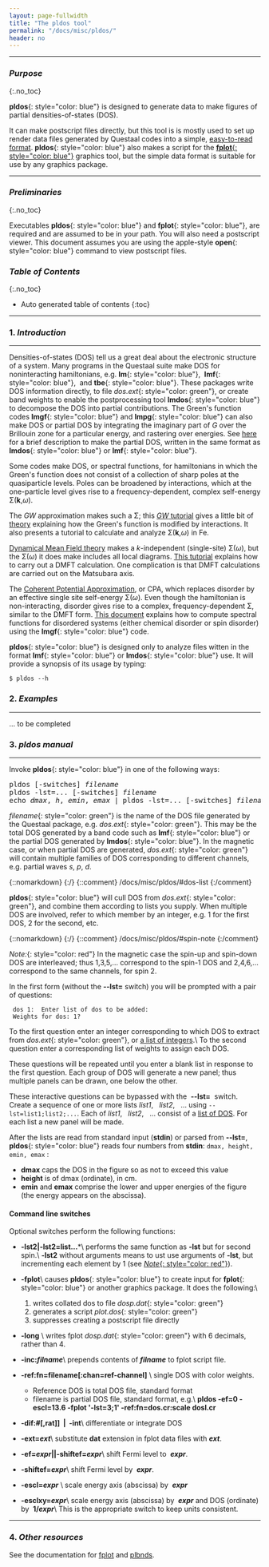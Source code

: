 ```yaml
---
layout: page-fullwidth
title: "The pldos tool"
permalink: "/docs/misc/pldos/"
header: no
---
```

_____________________________________________________________


### _Purpose_
{:.no_toc}

**pldos**{: style="color: blue"} is designed to generate data to make figures of partial densities-of-states (DOS).

It can make postscript files directly, but this tool is is mostly used to set up render data files generated by
Questaal codes into a simple, [easy-to-read format](/docs/misc/fplot/#structure-of-data-files). 
**pldos**{: style="color: blue"} also makes a script for the [**fplot**{: style="color: blue"}](/docs/misc/fplot/) graphics tool,
but the simple data format is suitable for use by any graphics package.

_____________________________________________________________

### _Preliminaries_
{:.no_toc}

Executables **pldos**{: style="color: blue"} and **fplot**{: style="color: blue"}, are required and are assumed to be in your path. 
You will also need a postscript viewer.  This document assumes you are using the apple-style **open**{: style="color: blue"} command to view postscript files.


### _Table of Contents_
{:.no_toc}
*  Auto generated table of contents
{:toc}


_____________________________________________________________

### 1. _Introduction_
_____________________________________________________________

Densities-of-states (DOS) tell us a great deal about the electronic structure of a system.
Many programs in the Questaal suite make DOS for noninteracting hamiltonians, e.g.
**lm**{: style="color: blue"},&nbsp; **lmf**{: style="color: blue"},&nbsp; and **tbe**{: style="color: blue"}.
These packages write DOS information directly, to file _dos.ext_{: style="color: green"}, or create band weights to enable
the postprocessing tool **lmdos**{: style="color: blue"} to decompose the DOS into partial contributions.
The Green's function codes **lmgf**{: style="color: blue"} and **lmpg**{: style="color: blue"} can also make DOS or partial DOS
by integrating the imaginary part of _G_ over the Brillouin zone for a particular energy, and rastering over energies.
See [here](/docs/code/cpadoc/#partial-densities-of-states) for a brief description to make the partial DOS, written in the
same format as **lmdos**{: style="color: blue"} or **lmf**{: style="color: blue"}.

Some codes make DOS, or spectral functions, for hamiltonians in which the Green's function does not consist of a collection of sharp poles
at the quasiparticle levels.  Poles can be broadened by interactions, which at the one-particle level gives rise to a frequency-dependent,
complex self-energy &Sigma;(<b>k</b>,<i>&omega;</i>).

The _GW_ approximation makes such a &Sigma;; this [_GW_ tutorial](/tutorial/gw/gw_self_energy/)
gives a little bit of [theory](/tutorial/gw/gw_self_energy/#theory) explaining how the Green's function is modified by interactions.
It also presents a tutorial to calculate and analyze &Sigma;(<b>k</b>,<i>&omega;</i>) in Fe.

[Dynamical Mean Field theory](docs/code/dmftoverview/") makes a _k_-independent (single-site) &Sigma;(<i>&omega;</i>), but the
&Sigma;(<i>&omega;</i>) it does make includes all local diagrams.  [This tutorial](/tutorial/qsgw_dmft/dmft0/) explains how to carry out a
DMFT calculation.  One complication is that DMFT calculations are carried out on the Matsubara axis.

The [Coherent Potential Approximation](/docs/code/cpadoc/), or CPA, which replaces disorder by an effective single site self-energy
&Sigma;(<i>&omega;</i>).  Even though the hamiltonian is non-interacting, disorder gives rise to a complex, frequency-dependent &Sigma;,
similar to the DMFT form. [This document](/docs/code/spectral-functions/) explains how to compute spectral functions for disordered systems 
(either chemical disorder or spin disorder) using the **lmgf**{: style="color: blue"} code.

**pldos**{: style="color: blue"} is designed only to analyze files witten in the format **lmf**{: style="color: blue"} or **lmdos**{: style="color: blue"} use.
It will provide a synopsis of its usage by typing:

    $ pldos --h

### 2. _Examples_
_____________________________________________________________

... to be completed	    

### 3. _pldos manual_
_____________________________________________________________


Invoke **pldos**{: style="color: blue"} in one of the following ways:
<pre>
pldos [-switches] <i>filename</i>
pldos -lst=... [-switches] <i>filename</i>
echo <i>dmax</i>, <i>h</i>, <i>emin</i>, <i>emax</i> | pldos -lst=... [-switches] <i>filename</i>
</pre>

_filename_{: style="color: green"} is the name of the DOS file generated by the Questaal package, e.g. _dos.ext_{: style="color: green"}.
This may be the total DOS generated by a band code such as **lmf**{: style="color: blue"} or the partial DOS
generated by **lmdos**{: style="color: blue"}.  In the magnetic case, or when partial DOS are generated, _dos.ext_{: style="color: green"}
will contain multiple families of DOS corresponding to different channels, e.g. partial waves _s_,&nbsp;_p_,&nbsp;_d_.

{::nomarkdown} <a name="dos-list"></a> {:/}
{::comment}
/docs/misc/pldos/#dos-list
{:/comment}


**pldos**{: style="color: blue"} will cull DOS from _dos.ext_{: style="color: green"}, and combine them according to lists you supply.
When multiple DOS are involved, refer to which member by an integer, e.g. 1 for the first DOS, 2 for the second, etc.

{::nomarkdown} <a name="spin-note"></a> {:/}
{::comment}
/docs/misc/pldos/#spin-note
{:/comment}

_Note:_{: style="color: red"} In the magnetic case the spin-up and spin-down DOS are interleaved; thus 1,3,5,&hellip; correspond to the spin-1 DOS
and 2,4,6,&hellip; correspond to the same channels, for spin 2.


In the first form (without the **\-\-lst=** switch) you will be prompted with a pair of questions:

~~~
 dos 1:  Enter list of dos to be added:
 Weights for dos: 1?
~~~

To the first question enter an integer corresponding to which DOS to extract from _dos.ext_{: style="color: green"}, or [a list of integers](/docs/misc/integerlists/).\\
To the second question enter a corresponding list of weights to assign each DOS.

These questions will be repeated until you enter a blank list in response to the first question.
Each group of DOS will generate a new panel; thus multiple panels can be drawn, one below the other.

These interactive questions can be bypassed with the &nbsp;**\-\-lst=**&nbsp; switch.  Create a sequence of one or more lists 
_list1_, &nbsp; _list2_, &nbsp; &hellip; using `--lst=list1;list2;...`.
Each of _list1_, &nbsp; _list2_, &nbsp; &hellip; consist of a [list of DOS](/docs/misc/pldos/#dos-list).
For each list a new panel will be made.

After the lists are read from standard input (**stdin**) or parsed from **\-\-lst=**, **pldos**{: style="color: blue"} reads four numbers from **stdin**: `dmax, height, emin, emax` :

+ **dmax** caps the DOS in the figure so as not to exceed this value
+ **height** is of dmax (ordinate), in cm.
+ **emin** and **emax** comprise the lower and upper energies of the figure (the energy appears on the abscissa).

#### Command line switches

Optional switches perform the following functions:

+ **-lst2\|-lst2=list...***\\
  performs the same function as **-lst** but for second spin.\\
  **-lst2** without arguments means to ust use arguments of **-lst**, but incrementing each element by 1 (see [_Note_{: style="color: red"}](/docs/misc/pldos/#spin-note)).

+ **-fplot**\\
  causes **pldos**{: style="color: blue"} to create input for **fplot**{: style="color: blue"} or another graphics package.  It does the following:\\
  1. writes collated dos to file _dosp.dat_{: style="color: green"}
  2. generates a script _plot.dos_{: style="color: green"}
  3. suppresses creating a postscript file directly

<i> </i>

+ **-long** \\
  writes fplot _dosp.dat_{: style="color: green"} with 6 decimals, rather than 4.

+ **-inc:_filname_**\\
  prepends contents of **_filname_** to fplot script file.

+ **-ref:fn=filename[:chan=ref-channel]** \\
  single DOS with color weights.
  + Reference DOS is total DOS file, standard format
  + filename is partial DOS file, standard format, e.g.\\
    **pldos -ef=0 -escl=13.6 -fplot '-lst=3;1' -ref:fn=dos.cr:scale dosl.cr**

<i> </i>

+ **-dif:#[,rat]] &nbsp;\|&nbsp; -int**\\
  differentiate or integrate DOS

+ **-ext=_ext_**\\
  substitute **dat** extension in fplot data files with **_ext_**.

+ **-ef=_expr_||-shiftef=_expr_**\\
  shift Fermi level to &nbsp;**_expr_**.

+ **-shiftef=_expr_**\\
  shift Fermi level by &nbsp;**_expr_**.

+ **-escl=_expr_** \\
  scale energy axis (abscissa) by &nbsp;**_expr_**

+ **-esclxy=_expr_**\\
  scale energy axis (abscissa) by &nbsp;**_expr_** and DOS (ordinate) by &nbsp;**1/_expr_**\\
  This is the appropriate switch to keep units consistent.

_____________________________________________________________

### 4. _Other resources_

See the documentation for [fplot](/plbnds/) and [plbnds](/plbnds/).
